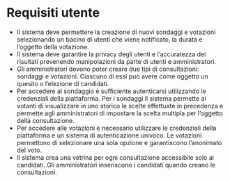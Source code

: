 # Requisiti utente
* Il sistema deve permettere la creazione di nuovi sondaggi e votazioni selezionando un bacino di utenti che viene notificato, la durata e l’oggetto della votazione.   
* Il sistema deve garantire la privacy degli utenti e l’accuratezza dei risultati prevenendo manipolazioni da parte di utenti e amministratori.
* Gli amministratori devono poter creare due tipi di consultazioni: sondaggi e votazioni. Ciascuno di essi può avere come oggetto un quesito o l’elezione di candidati. 
* Per accedere al sondaggio è sufficiente autenticarsi utilizzando le credenziali della piattaforma. Per i sondaggi il sistema permette ai votanti di visualizzare in uno storico le scelte effettuate in precedenza e permette agli amministratori di impostare la scelta multipla per l’oggetto della consultazione.
* Per accedere alle votazioni è necessario utilizzare le credenziali della piattaforma e un sistema di autenticazione univoco. Le votazioni permettono di selezionare una sola opzione e garantiscono l’anonimato del voto.   
* Il sistema crea una vetrina per ogni consultazione accessibile solo ai candidati. Gli amministratori inseriscono i candidati quando creano le consultazioni.
